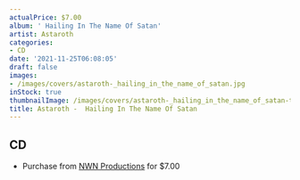 ```yaml
---
actualPrice: $7.00
album: ' Hailing In The Name Of Satan'
artist: Astaroth
categories:
- CD
date: '2021-11-25T06:08:05'
draft: false
images:
- /images/covers/astaroth-_hailing_in_the_name_of_satan.jpg
inStock: true
thumbnailImage: /images/covers/astaroth-_hailing_in_the_name_of_satan-thumb.jpg
title: Astaroth -  Hailing In The Name Of Satan
---
```


## CD
* Purchase from [NWN Productions](http://shop.nwnprod.com/index.php?route=product/product&path=93&product_id=12065&sort=pd.name&order=ASC) for $7.00
